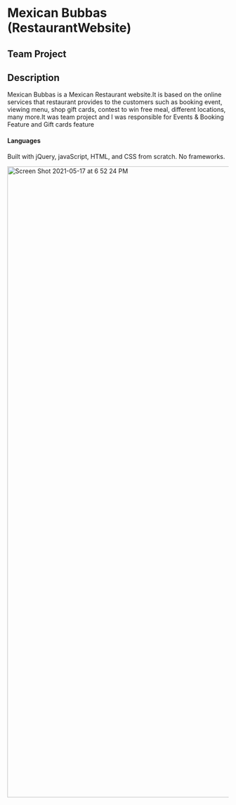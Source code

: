 # Mexican Bubbas (RestaurantWebsite)
## Team Project
## Description
Mexican Bubbas is a Mexican Restaurant website.It is based on the online services that restaurant provides to the customers such as booking event, viewing menu, shop gift cards, contest to win free meal, different locations, many more.It was team project and I was responsible for Events & Booking Feature and Gift cards feature
#### Languages 
Built with jQuery, javaScript, HTML, and CSS from scratch. No frameworks.


<img width="1435" alt="Screen Shot 2021-05-17 at 6 52 24 PM" src="https://user-images.githubusercontent.com/71792075/119274630-e12eb300-bbde-11eb-915a-51f6a42feb16.png">
